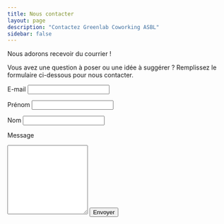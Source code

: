 ```yaml
---
title: Nous contacter
layout: page
description: "Contactez Greenlab Coworking ASBL"
sidebar: false
---
```

Nous adorons recevoir du courrier !

Vous avez une question à poser ou une idée à suggérer ? Remplissez le formulaire ci-dessous pour nous contacter.

<form action="https://getsimpleform.com/messages?form_api_token=6034f47e9e962b77cb82592f24c8e8ba" method="post">
  <!-- the redirect_to is optional, the form will redirect to the referrer on submission -->
  <input type='hidden' name='redirect_to' value='http://www.greenlab-coworking.com/nous-contacter/merci' />
  <!-- all your input fields here.... -->

  <label for="email">E-mail</label>
  <input type='text' class='form-control' name='email' />

  <label for="firstname">Prénom</label>
  <input type='text' class='form-control' name='firstname' />

  <label for="lastname">Nom</label>
  <input type='text' class='form-control' name='lastname' />

  <label for="message">Message</label>
  <textarea class='form-control' name="message" rows="10"></textarea>


  <input type='submit' value='Envoyer' class="btn btn-success btn-lg" />
</form>

